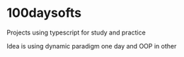 # 100daysofts
Projects using typescript for study and practice

Idea is using dynamic paradigm one day and OOP in other
